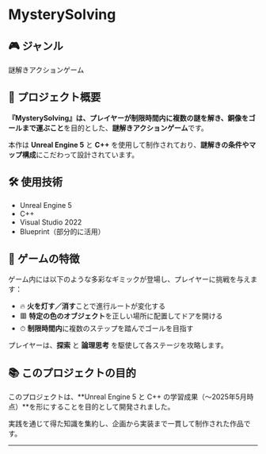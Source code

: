# MysterySolving

## 🎮 ジャンル
謎解きアクションゲーム

## 🧩 プロジェクト概要

**『MysterySolving』**は、プレイヤーが**制限時間内に複数の謎を解き、銅像をゴールまで運ぶこと**を目的とした、**謎解きアクションゲーム**です。

本作は **Unreal Engine 5** と **C++** を使用して制作されており、**謎解きの条件やマップ構成**にこだわって設計されています。

## 🛠 使用技術

- Unreal Engine 5
- C++
- Visual Studio 2022
- Blueprint（部分的に活用）

## 🎯 ゲームの特徴

ゲーム内には以下のような多彩なギミックが登場し、プレイヤーに挑戦を与えます：

- 🔥 **火を灯す／消す**ことで進行ルートが変化する
- 🟥 **特定の色のオブジェクト**を正しい場所に配置してドアを開ける
- ⏱ **制限時間内**に複数のステップを踏んでゴールを目指す

プレイヤーは、**探索** と **論理思考** を駆使して各ステージを攻略します。

## 📚 このプロジェクトの目的

このプロジェクトは、**Unreal Engine 5 と C++ の学習成果（〜2025年5月時点）**を形にすることを目的として開発されました。

実践を通じて得た知識を集約し、企画から実装まで一貫して制作された作品です。

---

